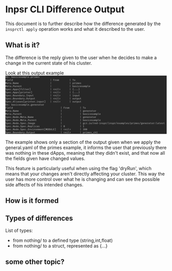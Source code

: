 # Inpsr CLI Difference Output

This document is to further describe how the difference generated by the `insprctl apply` operation works and what it described to the user.

## What is it?

The difference is the reply given to the user when he decides to make a change in the current state of his cluster.

Look at this output example
![difference output](img/diff_app.png)

The example shows only a section of the output given when we apply the general.yaml of the primes example, it informs the user that previously there was nothing in these dApps, meaning that they didn't exist, and that now all the fields given have changed values.

This feature is particularly useful when using the flag 'dryRun', which means that your changes aren't directly affecting your cluster. This way the user has more control over what he is changing and can see the possible side affects of his intended changes.

## How is it formed



## Types of differences

List of types:
- from nothing/<nil> to a defined type (string,int,float)
- from nothing/<nil> to a struct, represented as {...}

## some other topic?
